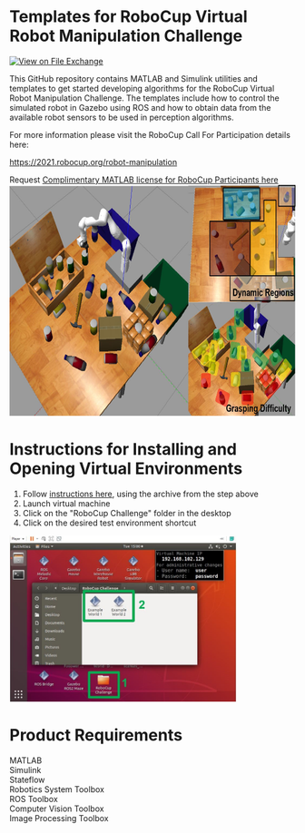 # Templates for RoboCup Virtual Robot Manipulation Challenge
<!-- This is the "Title of the contribution" that was approved during the Community Contribution Review Process --> 

[![View <File Exchange Title> on File Exchange](https://www.mathworks.com/matlabcentral/images/matlab-file-exchange.svg)](https://www.mathworks.com/matlabcentral/fileexchange/####-file-exchange-title)  
<!-- Add this icon to the README if this repo also appears on File Exchange via the "Connect to GitHub" feature --> 

This GitHub repository contains MATLAB and Simulink utilities and templates to get started developing algorithms for the RoboCup Virtual Robot Manipulation Challenge. The templates include how to control the simulated robot in Gazebo using ROS and how to obtain data from the available robot sensors to be used in perception algorithms.

For more information please visit the RoboCup Call For Participation details here:

https://2021.robocup.org/robot-manipulation

Request [Complimentary MATLAB license for RoboCup Participants here](https://www.mathworks.com/academia/student-competitions/robocup.html)
<img src="./Images/RoboCupChallengeIcon.jpg" width="700" height="408">


# Instructions for Installing and Opening Virtual Environments
1. Follow [instructions here](https://www.mathworks.com/support/product/robotics/ros2-vm-installation-instructions-v4.html), using the archive from the step above
2. Launch virtual machine
3. Click on the "RoboCup Challenge" folder in the desktop
4. Click on the desired test environment shortcut
<img src="./Images/OpenWorlds.jpg" width="400" height="293">


# Product Requirements
MATLAB  
Simulink  
Stateflow  
Robotics System Toolbox  
ROS Toolbox  
Computer Vision Toolbox  
Image Processing Toolbox  
